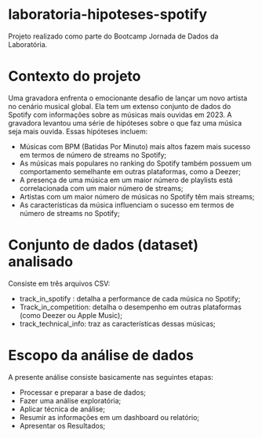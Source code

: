 # laboratoria-hipoteses-spotify
Projeto realizado como parte do Bootcamp Jornada de Dados da Laboratória.

# Contexto do projeto
Uma gravadora enfrenta o emocionante desafio de lançar um novo artista no cenário musical global. Ela tem um extenso conjunto de dados do Spotify com informações sobre as músicas mais ouvidas em 2023. A gravadora levantou uma série de hipóteses sobre o que faz uma música seja mais ouvida. Essas hipóteses incluem:
 - Músicas com BPM (Batidas Por Minuto) mais altos fazem mais sucesso em termos de número de streams no Spotify;
 - As músicas mais populares no ranking do Spotify também possuem um comportamento semelhante em outras plataformas, como a Deezer;
 - A presença de uma música em um maior número de playlists está correlacionada com um maior número de streams;
 - Artistas com um maior número de músicas no Spotify têm mais streams;
 - As características da música influenciam o sucesso em termos de número de streams no Spotify;

# Conjunto de dados (dataset) analisado
Consiste em três arquivos CSV:
 - track_in_spotify : detalha a performance de cada música no Spotify;
 - Track_in_competition: detalha o desempenho em outras plataformas (como Deezer ou Apple Music);
 - track_technical_info: traz as características dessas músicas;

# Escopo da análise de dados
A presente análise consiste basicamente nas seguintes etapas:
 - Processar e preparar a base de dados;
 - Fazer uma análise exploratória;
 - Aplicar técnica de análise;
 - Resumir as informações em um dashboard ou relatório;
 - Apresentar os Resultados;
